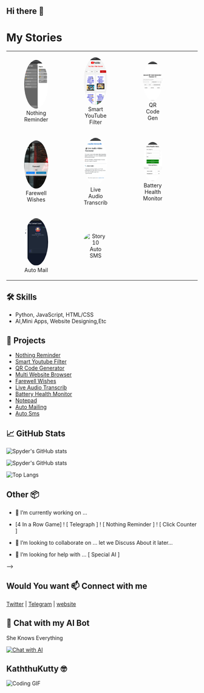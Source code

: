 ## Hi there 👋

# My Stories

<table>
  <tr>
    <td align="center">
      <figure>
        <img src="assets/story1.png" width="150" style="border-radius: 50%;" alt="Story 1" />
        <figcaption>Nothing Reminder</figcaption>
      </figure>
    </td>
    <td align="center">
      <figure>
        <img src="assets/story2.png" width="150" style="border-radius: 50%;" alt="Story 2" />
        <figcaption>Smart YouTube Filter</figcaption>
      </figure>
    </td>
    <td align="center">
      <figure>
        <img src="assets/story3.png" width="150" style="border-radius: 50%;" alt="Story 3" />
        <figcaption>QR Code Gen</figcaption>
      </figure>
    </td>
    <td align="center">
      <figure>
        <img src="assets/story4.png" width="150" style="border-radius: 50%;" alt="Story 4" />
        <figcaption>Multi Web Browser</figcaption>
      </figure>
    </td>
  </tr>
  <tr>
    <td align="center">
      <figure>
        <img src="assets/story5.png" width="150" style="border-radius: 50%;" alt="Story 5" />
        <figcaption>Farewell Wishes</figcaption>
      </figure>
    </td>
    <td align="center">
      <figure>
        <img src="assets/story6.png" width="150" style="border-radius: 50%;" alt="Story 6" />
        <figcaption>Live Audio Transcrib</figcaption>
      </figure>
    </td>
    <td align="center">
      <figure>
        <img src="assets/story7.png" width="150" style="border-radius: 50%;" alt="Story 7" />
        <figcaption>Battery Health Monitor</figcaption>
      </figure>
    </td>
    <td align="center">
      <figure>
        <img src="assets/story8.png" width="150" style="border-radius: 50%;" alt="Story 8" />
        <figcaption>Note Pad</figcaption>
      </figure>
    </td>
  </tr>
  <tr>
    <td align="center">
      <figure>
        <img src="assets/story9.png" width="150" style="border-radius: 50%;" alt="Story 9" />
        <figcaption>Auto Mail</figcaption>
      </figure>
    </td>
    <td align="center">
      <figure>
        <img src="assets/story10.png" width="150" style="border-radius: 50%;" alt="Story 10" />
        <figcaption>Auto SMS</figcaption>
      </figure>
    </td>
  </tr>
</table>

## 🛠 Skills
- Python, JavaScript, HTML/CSS
- AI,Mini Apps, Website Designing,Etc

## 📂 Projects
- [Nothing Reminder](https://spydernet3.github.io/Nothing-Reminder/)
- [ Smart Youtube Filter](https://you-tube-seven.vercel.app/)
- [QR Code Generator](https://spydernet3.github.io/QR-Generator/)
- [ Multi Website Browser](https://spydernet3.github.io/multi_website_browser/)
- [ Farewell Wishes](https://spydernet3.github.io/farewell/)
- [Live Audio Transcrib](https://spydernet3.github.io/live-audio-transcrib/)
- [ Battery Health Monitor](https://spydernet3.github.io/Battery_Health_Monitor/)
- [ Notepad](https://spydernet3.github.io/Notepad/)
- [ Auto Mailing ](https://github.com/spydernet3/AUTO-MAILING.git)
- [ Auto Sms ](https://github.com/spydernet3/Text-messaging-.git)
## 📈 GitHub Stats
![Spyder's GitHub stats](https://github-readme-stats.vercel.app/api?username=spydernet3&show_icons=true&theme=radical)

![Spyder's GitHub stats](https://github-readme-stats.vercel.app/api?username=spydernet3&show_icons=true&theme=radical)

![Top Langs](https://github-readme-stats.vercel.app/api/top-langs/?username=spydernet3&layout=compact&theme=radical)

## Other 📦
- 🔭 I’m currently working on ...

- [4 In a Row Game] ! [ Telegraph ] ! [ Nothing Reminder ] ! [ Click Counter ]

- 👯 I’m looking to collaborate on ...
  let we Discuss About it later...
  
- 🤔 I’m looking for help with ...
[ Special AI ]

 -->

## Would You want 📫 Connect with me
[Twitter](https://x.com/spyder_net) | [Telegram](https://telegram.me/gplat_bot) | [ website](https://sites.google.com/view/irffunfacts)


## 💬 Chat with my AI Bot
She Knows Everything

[![Chat with AI](https://img.shields.io/badge/Chat_with_AI-gray?style=for-the-badge&logo=instagram)](https://aistudio.instagram.com/ai/452203384613842?utm_source=ai_agent)

## KaththuKutty 🤓
![Coding GIF](https://i.pinimg.com/originals/48/a7/6b/48a76bca22863c3c88444dfaed765ed0.gif)
